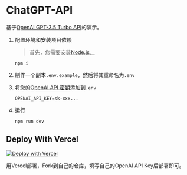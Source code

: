 # ChatGPT-API

基于[OpenAI GPT-3.5 Turbo API](https://platform.openai.com/docs/guides/chat)的演示。

1. 配置环境和安装项目依赖

    > 首先，您需要安装[Node.js。](https://nodejs.org/)

    ```shell
    npm i
    ```

2. 制作一个副本`.env.example`，然后将其重命名为`.env`
3. 将您的[OpenAI API 密钥](https://platform.openai.com/account/api-keys)添加到`.env`
    ```
    OPENAI_API_KEY=sk-xxx...
    ```
4. 运行
    ```shell
    npm run dev
    ```

## Deploy With Vercel

[![Deploy with Vercel](https://vercel.com/button)](https://vercel.com/new/clone?repository-url=https://github.com/TsingYi1263/ChatGPT&env=OPENAI_API_KEY&envDescription=OpenAI%20API%20Key&envLink=https://platform.openai.com/account/api-keys)

用Vercel部署，Fork到自己的仓库，填写自己的OpenAI API Key后部署即可。
